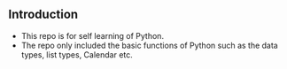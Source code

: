 ## Introduction

* This repo is for self learning of Python.
* The repo only included the basic functions of Python such as the data types, list types,
Calendar etc.
